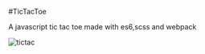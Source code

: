  #TicTacToe


A javascript tic tac toe made with es6,scss and webpack

![tictac](https://user-images.githubusercontent.com/19755484/37860948-3e80340c-2f06-11e8-8cfe-3fcf47436e58.png)
